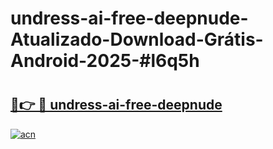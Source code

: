 # undress-ai-free-deepnude-Atualizado-Download-Grátis-Android-2025-#l6q5h

# <h2><a href="https://ainizakaria.my?title=undress-ai-free-deepnude&ref=24M">🔗👉 🔴 undress-ai-free-deepnude</a></h2>

[![acn](https://github.com/user-attachments/assets/0f9c940e-d8b0-45ae-aac7-cd30a18b3e1c)](https://ainizakaria.my?title=undress-ai-free-deepnude&ref=24M)

